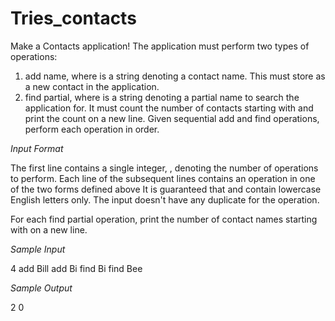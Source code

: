 # Tries_contacts
Make a Contacts application! The application must perform two types of operations:
1) add name, where  is a string denoting a contact name. This must store  as a new contact in the application.
2) find partial, where  is a string denoting a partial name to search the application for. It must count the number of contacts starting with  and print the count on a new line.
Given  sequential add and find operations, perform each operation in order.

_Input Format_

The first line contains a single integer, , denoting the number of operations to perform. 
Each line  of the  subsequent lines contains an operation in one of the two forms defined above
It is guaranteed that  and  contain lowercase English letters only.
The input doesn't have any duplicate  for the  operation.
 

For each find partial operation, print the number of contact names starting with  on a new line.


_Sample Input_

4
add Bill
add Bi
find Bi
find Bee

_Sample Output_

2
0